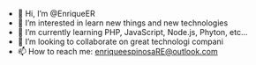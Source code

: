 - 👋 Hi, I’m @EnriqueER
- 👀 I’m interested in learn new things and new technologies
- 🌱 I’m currently learning PHP, JavaScript, Node.js, Phyton, etc...
- 💞️ I’m looking to collaborate on great technologi compani
- 📫 How to reach me: enriqueespinosaRE@outlook.com

<!---
EnriqueER/EnriqueER is a ✨ special ✨ repository because its `README.md` (this file) appears on your GitHub profile.
You can click the Preview link to take a look at your changes.
--->
